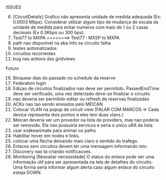 ISSUES

6) [CircuitDetails] Grafico não apresenta unidade de medida adequada (Ex: 0.0003 Mbps). Considerar utilizar algum tipo de mudança de escala da unidade de medida para evitar numeros com mais de 1 ou 2 casas decimais (Ex 0.3Kbps ou 300 bps).
15) Test77 to MXPA ========>  Test77 : MXSP to MXPA
26) path nao disponivel na aba Info se circuito falha
28) testes automatizados
29) circuitos recorrentes
30) bug nas actions das gridviews

Futuro

16) Bloquear dias do passado no schedule da reserve
24) Federation login
18) Ediçao de circuitos finalizados nao deve ser permitido. PassedEndTime deve ser verificado, uma vez detectado deve-se finalizar o circuito.
27) nao deveria ser permitido editar ou refresh de reservas finalizadas
20) ACKs nao tao sendo enviados pelo MEICAN
11) Colocar VLAN na popup de circuit view (FALAR COM MARCOS => Cada device representa dois pontos e eles tem duas vlans.)
21) Meican deveria ser um provedor na lista de providers, mas nao poderia ser removido.
Ele nao possuiria servicos e seria o unico uRA da lista.
22) usar snakeanimate para animar os paths
8) Habilitar hover em nodes e links. 
9) colocar uma flecha deixando mais claro o sentido do trafego.
7) Enlaces sem circuitos devem ter uma mensagem informando isto.
17) Discovery nao ta criando notificacoes.
25) Monitoring [Reavaliar necessidade] O status do enlace pode ser uma informação útil para ser apresentada na tela de detalhes do circuito. Uma forma seria informar algum alerta caso algum enlace do circuito esteja DOWN.